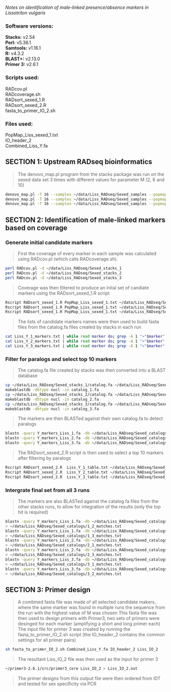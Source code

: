 _Notes on identification of male-linked presence/absence markers in Lissotriton vulgaris_

### Software versions: ###

**Stacks:** v2.54  
**Perl:** v5.36.1  
**Samtools:** v1.16.1  
**R:** v4.3.2  
**BLAST+:** v2.13.0  
**Primer 3:** v2.6.1  

### Scripts used: ###

RADcov.pl  
RADcoverage.sh  
RADsort_sexed_1.R  
RADsort_sexed_2.R  
fasta_to_primer_IO_2.sh 

### Files used: ###

PopMap_Liss_sexed_1.txt  
IO_header_2  
Combined_Liss_Y.fa  

SECTION 1: Upstream RADseq bioinformatics
-----------------------------------------
> The denovo_map.pl program from the stacks package was run on the sexed data set 3 times with different values for parameter M (2, 6 and 10)

```sh
denovo_map.pl -T 16 --samples ~/data/Liss_RADseq/Sexed_samples --popmap PopMap_Liss_sexed_1.txt -o ~/data/Liss_RADseq/Sexed_stacks_1 -M 2 --paired
denovo_map.pl -T 16 --samples ~/data/Liss_RADseq/Sexed_samples --popmap PopMap_Liss_sexed_1.txt -o ~/data/Liss_RADseq/Sexed_stacks_2 -M 6 --paired
denovo_map.pl -T 16 --samples ~/data/Liss_RADseq/Sexed_samples --popmap PopMap_Liss_sexed_1.txt -o ~/data/Liss_RADseq/Sexed_stacks_3 -M 10 --paired
```

SECTION 2: Identification of male-linked markers based on coverage
------------------------------------------------------------------

### Generate initial candidate markers ###

> First the coverage of every marker in each sample was calculated using RADcov.pl (which calls RADcoverage.sh).

```sh
perl RADcov.pl -d ~/data/Liss_RADseq/Sexed_stacks_1
perl RADcov.pl -d ~/data/Liss_RADseq/Sexed_stacks_2
perl RADcov.pl -d ~/data/Liss_RADseq/Sexed_stacks_3
```
> Coverage was then filtered to produce an inital set of candiate markers using the RADsort_sexed_1.R script

```sh
Rscript RADsort_sexed_1.R PopMap_Liss_sexed_1.txt ~/data/Liss_RADseq/Sexed_stacks_1/Coverage Liss_Y_1 
Rscript RADsort_sexed_1.R PopMap_Liss_sexed_1.txt ~/data/Liss_RADseq/Sexed_stacks_2/Coverage Liss_Y_2 
Rscript RADsort_sexed_1.R PopMap_Liss_sexed_1.txt ~/data/Liss_RADseq/Sexed_stacks_3/Coverage Liss_Y_3 
```

> The lists of candidate markers names were then used to build fasta files from the catalog.fa files created by stacks in each run

 ```sh
cat Liss_Y_1_markers.txt | while read marker do; grep -A 1 ">"$marker" " ~/data/Liss_RADseq/Sexed_stacks_1/catalog.fa; done > Y_markers_Liss_1.fa
cat Liss_Y_2_markers.txt | while read marker do; grep -A 1 ">"$marker" " ~/data/Liss_RADseq/Sexed_stacks_2/catalog.fa; done > Y_markers_Liss_2.fa
cat Liss_Y_3_markers.txt | while read marker do; grep -A 1 ">"$marker" " ~/data/Liss_RADseq/Sexed_stacks_3/catalog.fa; done > Y_markers_Liss_3.fa
```
### Filter for paralogs and select top 10 markers ###

> The catalog.fa file created by stacks was then converted into a BLAST database

 ```sh
cp ~/data/Liss_RADseq/Sexed_stacks_1/catalog.fa ~/data/Liss_RADseq/Sexed_catalogs/catalog_1/catalog_1.fa
makeblastdb -dbtype nucl -in catalog_1.fa
cp ~/data/Liss_RADseq/Sexed_stacks_2/catalog.fa ~/data/Liss_RADseq/Sexed_catalogs/catalog_2/catalog_2.fa
makeblastdb -dbtype nucl -in catalog_2.fa
cp ~/data/Liss_RADseq/Sexed_stacks_3/catalog.fa ~/data/Liss_RADseq/Sexed_catalogs/catalog_3/catalog_3.fa
makeblastdb -dbtype nucl -in catalog_3.fa
```

> The markers are then BLASTed against their own catalog.fa to detect paralogs

```sh
blastn -query Y_markers_Liss_1.fa -db ~/data/Liss_RADseq/Sexed_catalogs/catalog_1/catalog_1.fa -outfmt 6 -perc_identity 80 -qcov_hsp_perc 25 > ~/data/Liss_RADseq/Sexed_catalogs/1_1_matches.txt
blastn -query Y_markers_Liss_2.fa -db ~/data/Liss_RADseq/Sexed_catalogs/catalog_2/catalog_2.fa -outfmt 6 -perc_identity 80 -qcov_hsp_perc 25 > ~/data/Liss_RADseq/Sexed_catalogs/2_2_matches.txt
blastn -query Y_markers_Liss_3.fa -db ~/data/Liss_RADseq/Sexed_catalogs/catalog_3/catalog_3.fa -outfmt 6 -perc_identity 80 -qcov_hsp_perc 25 > ~/data/Liss_RADseq/Sexed_catalogs/3_3_matches.txt
```

> The RADsort_sexed_2.R script is then used to select a top 10 markers after filtering by paralogs

```sh
Rscript RADsort_sexed_2.R  Liss_Y_1_table.txt ~/data/Liss_RADseq/Sexed_catalogs/1_1_matches.txt Liss_Y_1_final
Rscript RADsort_sexed_2.R  Liss_Y_2_table.txt ~/data/Liss_RADseq/Sexed_catalogs/2_2_matches.txt Liss_Y_2_final
Rscript RADsort_sexed_2.R  Liss_Y_3_table.txt ~/data/Liss_RADseq/Sexed_catalogs/3_3_matches.txt Liss_Y_3_final
```
### Intergrate final set from all 3 runs ###

> The markers are also BLASTed against the catalog.fa files from the other stacks runs, to allow for integration of the results (only the top hit is required)

```sh
blastn -query Y_markers_Liss_1.fa -db ~/data/Liss_RADseq/Sexed_catalogs/catalog_2/catalog_2.fa -outfmt 6 -perc_identity 90 -qcov_hsp_perc 50 | sort -k1,1 -u 
> ~/data/Liss_RADseq/Sexed_catalogs/1_2_matches.txt
blastn -query Y_markers_Liss_1.fa -db ~/data/Liss_RADseq/Sexed_catalogs/catalog_3/catalog_3.fa -outfmt 6 -perc_identity 90 -qcov_hsp_perc 50 | sort -k1,1 -u
> ~/data/Liss_RADseq/Sexed_catalogs/1_3_matches.txt
blastn -query Y_markers_Liss_2.fa -db ~/data/Liss_RADseq/Sexed_catalogs/catalog_1/catalog_1.fa -outfmt 6 -perc_identity 90 -qcov_hsp_perc 50 | sort -k1,1 -u 
> ~/data/Liss_RADseq/Sexed_catalogs/2_1_matches.txt
blastn -query Y_markers_Liss_2.fa -db ~/data/Liss_RADseq/Sexed_catalogs/catalog_3/catalog_3.fa -outfmt 6 -perc_identity 90 -qcov_hsp_perc 50 | sort -k1,1 -u 
> ~/data/Liss_RADseq/Sexed_catalogs/2_3_matches.txt
blastn -query Y_markers_Liss_3.fa -db ~/data/Liss_RADseq/Sexed_catalogs/catalog_1/catalog_1.fa -outfmt 6 -perc_identity 90 -qcov_hsp_perc 50 | sort -k1,1 -u 
> ~/data/Liss_RADseq/Sexed_catalogs/3_1_matches.txt
blastn -query Y_markers_Liss_3.fa -db ~/data/Liss_RADseq/Sexed_catalogs/catalog_2/catalog_2.fa -outfmt 6 -perc_identity 90 -qcov_hsp_perc 50 | sort -k1,1 -u 
> ~/data/Liss_RADseq/Sexed_catalogs/3_2_matches.txt
```

SECTION 3: Primer design
------------------------
> A combined fasta file was made of all selected candidate makers, where the same marker was found in multiple runs the sequence from the run with the highest value of M was chosen
> This fasta file was then used to design primers with Primer3, two sets of primers were desinged for each marker (amplifying a short and long primer each)
> The input file for primer 3 was created by running the fasta_to_primer_IO_2.sh script (the IO_header_2 contains the common settings for all primer pairs)

```sh
sh fasta_to_primer_IO_2.sh Combined_Liss_Y.fa IO_header_2 Liss_IO_2
```
> The resultant Liss_IO_2 file was then used as the input for primer 3

```sh  
~/primer3-2.6.1/src/primer3_core Liss_IO_2 > Liss_IO_2.out
```
> The primer designs from this output file were then ordered from IDT and tested for sex specificity via PCR
